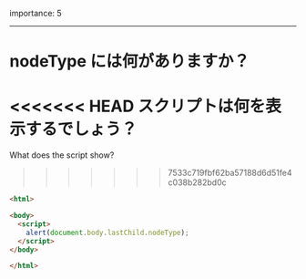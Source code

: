 importance: 5

---

# nodeType には何がありますか？

<<<<<<< HEAD
スクリプトは何を表示するでしょう？
=======
What does the script show?
>>>>>>> 7533c719fbf62ba57188d6d51fe4c038b282bd0c

```html
<html>

<body>
  <script>
    alert(document.body.lastChild.nodeType);
  </script>
</body>

</html>
```
